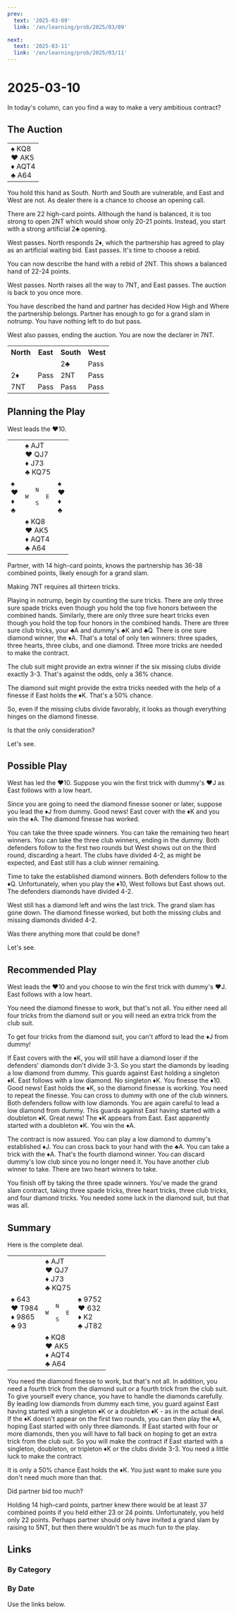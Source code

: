 ```yaml
---
prev:
  text: '2025-03-09'
  link: '/en/learning/prob/2025/03/09'

next:
  text: '2025-03-11'
  link: '/en/learning/prob/2025/03/11'
---
```


# 2025-03-10

In today's column, can you find a way to make a very ambitious contract?

<Badge type="warning" text="Play"/>

## The Auction

<table class="hand">
	<tr>
		<td>♠ KQ8<br>♥ AK5<br>♦ AQT4<br>♣ A64</td>
	</tr>
</table>

You hold this hand as South. North and South are vulnerable, and East and West are not. As dealer there is a chance to choose an opening call.

There are 22 high-card points. Although the hand is balanced, it is too strong to open 2NT which would show only 20-21 points. Instead, you start with a strong artificial 2♣ opening.

West passes. North responds 2♦, which the partnership has agreed to play as an artificial waiting bid. East passes. It's time to choose a rebid.

You can now describe the hand with a rebid of 2NT. This shows a balanced hand of 22-24 points.

West passes. North raises all the way to 7NT, and East passes. The auction is back to you once more.

You have described the hand and partner has decided How High and Where the partnership belongs. Partner has enough to go for a grand slam in notrump. You have nothing left to do but pass.

West also passes, ending the auction. You are now the declarer in 7NT.

<table class="auction">
	<tr>
		<th>North</th>
		<th>East</th>
		<th>South</th>
		<th>West</th>
	</tr>
	<tr>
		<td></td>
		<td></td>
		<td>2♣</td>
		<td>Pass</td>
	</tr>
	<tr>
		<td>2♦</td>
		<td>Pass</td>
		<td>2NT</td>
		<td>Pass</td>
	</tr>
	<tr>
		<td>7NT</td>
		<td>Pass</td>
		<td>Pass</td>
		<td>Pass</td>
	</tr>
</table>

## Planning the Play

West leads the ♥10.

<table class="deal">
	<tr>
		<td></td>
		<td>♠ AJT<br>♥ QJ7<br>♦ J73<br>♣ KQ75</td>
		<td></td>
	</tr>
	<tr>
		<td>♠ <br>♥ <br>♦ <br>♣ </td>
		<td><pre>   N<br>W     E<br>   S</pre></td>
		<td>♠ <br>♥ <br>♦ <br>♣ </td>
	</tr>
	<tr>
		<td></td>
		<td>♠ KQ8<br>♥ AK5<br>♦ AQT4<br>♣ A64</td>
		<td></td>
	</tr>
</table>

Partner, with 14 high-card points, knows the partnership has 36-38 combined points, likely enough for a grand slam.

Making 7NT requires all thirteen tricks.

Playing in notrump, begin by counting the sure tricks. There are only three sure spade tricks even though you hold the top five honors between the combined hands. Similarly, there are only three sure heart tricks even though you hold the top four honors in the combined hands. There are three sure club tricks, your ♣A and dummy's ♣K and ♣Q. There is one sure diamond winner, the ♦A. That's a total of only ten winners: three spades, three hearts, three clubs, and one diamond. Three more tricks are needed to make the contract.

The club suit might provide an extra winner if the six missing clubs divide exactly 3-3. That's against the odds, only a 36% chance.

The diamond suit might provide the extra tricks needed with the help of a finesse if East holds the ♦K. That's a 50% chance.

So, even if the missing clubs divide favorably, it looks as though everything hinges on the diamond finesse.

Is that the only consideration?

Let's see.

## Possible Play

West has led the ♥10. Suppose you win the first trick with dummy's ♥J as East follows with a low heart.

Since you are going to need the diamond finesse sooner or later, suppose you lead the ♦J from dummy. Good news! East cover with the ♦K and you win the ♦A. The diamond finesse has worked.

You can take the three spade winners. You can take the remaining two heart winners. You can take the three club winners, ending in the dummy. Both defenders follow to the first two rounds but West shows out on the third round, discarding a heart. The clubs have divided 4-2, as might be expected, and East still has a club winner remaining.

Time to take the established diamond winners. Both defenders follow to the ♦Q. Unfortunately, when you play the ♦10, West follows but East shows out. The defenders diamonds have divided 4-2.

West still has a diamond left and wins the last trick. The grand slam has gone down. The diamond finesse worked, but both the missing clubs and missing diamonds divided 4-2.

Was there anything more that could be done?

Let's see.

## Recommended Play

West leads the ♥10 and you choose to win the first trick with dummy's ♥J. East follows with a low heart.

You need the diamond finesse to work, but that's not all. You either need all four tricks from the diamond suit or you will need an extra trick from the club suit.

To get four tricks from the diamond suit, you can't afford to lead the ♦J from dummy!

If East covers with the ♦K, you will still have a diamond loser if the defenders' diamonds don't divide 3-3. So you start the diamonds by leading a low diamond from dummy. This guards against East holding a singleton ♦K. East follows with a low diamond. No singleton ♦K. You finesse the ♦10. Good news! East holds the ♦K, so the diamond finesse is working. You need to repeat the finesse. You can cross to dummy with one of the club winners. Both defenders follow with low diamonds. You are again careful to lead a low diamond from dummy. This guards against East having started with a doubleton ♦K. Great news! The ♦K appears from East. East apparently started with a doubleton ♦K. You win the ♦A.

The contract is now assured. You can play a low diamond to dummy's established ♦J. You can cross back to your hand with the ♣A. You can take a trick with the ♦A. That's the fourth diamond winner. You can discard dummy's low club since you no longer need it. You have another club winner to take. There are two heart winners to take.

You finish off by taking the three spade winners. You've made the grand slam contract, taking three spade tricks, three heart tricks, three club tricks, and four diamond tricks. You needed some luck in the diamond suit, but that was all.

## Summary

Here is the complete deal.

<table class="deal">
	<tr>
		<td></td>
		<td>♠ AJT<br>♥ QJ7<br>♦ J73<br>♣ KQ75</td>
		<td></td>
	</tr>
	<tr>
		<td>♠ 643<br>♥ T984<br>♦ 9865<br>♣ 93</td>
		<td><pre>   N<br>W     E<br>   S</pre></td>
		<td>♠ 9752<br>♥ 632<br>♦ K2<br>♣ JT82</td>
	</tr>
	<tr>
		<td></td>
		<td>♠ KQ8<br>♥ AK5<br>♦ AQT4<br>♣ A64</td>
		<td></td>
	</tr>
</table>

You need the diamond finesse to work, but that's not all. In addition, you need a fourth trick from the diamond suit or a fourth trick from the club suit. To give yourself every chance, you have to handle the diamonds carefully. By leading low diamonds from dummy each time, you guard against East having started with a singleton ♦K or a doubleton ♦K - as in the actual deal. If the ♦K doesn't appear on the first two rounds, you can then play the ♦A, hoping East started with only three diamonds. If East started with four or more diamonds, then you will have to fall back on hoping to get an extra trick from the club suit. So you will make the contract if East started with a singleton, doubleton, or tripleton ♦K or the clubs divide 3-3. You need a little luck to make the contract.

It is only a 50% chance East holds the ♦K. You just want to make sure you don't need much more than that.

Did partner bid too much?

Holding 14 high-card points, partner knew there would be at least 37 combined points if you held either 23 or 24 points. Unfortunately, you held only 22 points. Perhaps partner should only have invited a grand slam by raising to 5NT, but then there wouldn't be as much fun to the play.

## Links

[<Badge type="tip" text="Go to Practice"/>](/en/practice/prob/2025/03/10)

### By Category

[<Badge type="tip" text="<--"/>](/en/learning/prob/2025/03/08)
[<Badge type="tip" text="Calendar"/>](/en/learning/calendar/2025/03)
[<Badge type="tip" text="-->"/>](/en/learning/prob/2025/03/13)

### By Date

Use the links below.